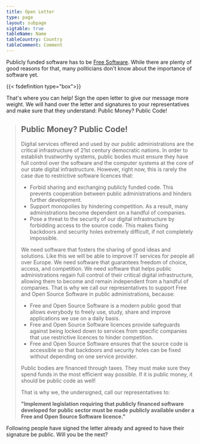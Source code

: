 ```yaml
---
title: Open Letter
type: page
layout: subpage
sigtable: true
tableName: Name
tableCountry: Country
tableComment: Comment
---
```


Publicly funded software has to be [Free Software][fs]. While there are plenty of good reasons for that, many politicians don't know about the importance of software yet.

{{< fsdefinition type="box">}}

That's where you can help! Sign the open letter to give our message more weight. We will hand over the letter and signatures to your representatives and make sure that they understand: Public Money? Public Code!

> ## Public Money? Public Code!
> 
> Digital services offered and used by our public administrations are the critical infrastructure of 21st century democratic nations. In order to establish trustworthy systems, public bodies must ensure they have full control over the software and the computer systems at the core of our state digital infrastructure. However, right now, this is rarely the case due to restrictive software licences that:
> 
> * Forbid sharing and exchanging publicly funded code. This prevents cooperation between public administrations and hinders further development.
> * Support monopolies by hindering competition. As a result, many administrations become dependent on a handful of companies.
> * Pose a threat to the security of our digital infrastructure by forbidding access to the source code. This makes fixing backdoors and security holes extremely difficult, if not completely impossible.
> 
> We need software that fosters the sharing of good ideas and solutions. Like this we will be able to improve IT services for people all over Europe. We need software that guarantees freedom of choice, access, and competition. We need software that helps public administrations regain full control of their critical digital infrastructure, allowing them to become and remain independent from a handful of companies. That is why we call our representatives to support Free and Open Source Software in public administrations, because:
> 
> * Free and Open Source Software is a modern public good that allows everybody to freely use, study, share and improve applications we use on a daily basis.
> * Free and Open Source Software licences provide safeguards against being locked down to services from specific companies that use restrictive licences to hinder competition.
> * Free and Open Source Software ensures that the source code is accessible so that backdoors and security holes can be fixed without depending on one service provider.
> 
> Public bodies are financed through taxes. They must make sure they spend funds in the most efficient way possible. If it is public money, it should be public code as well!
> 
> That is why we, the undersigned, call our representatives to:
> 
> **"Implement legislation requiring that publicly financed software developed for public sector must be made publicly available under a Free and Open Source Software licence."**

Following people have signed the letter already and agreed to have their signature be public. Will you be the next?

[fs]: https://fsfe.org/freesoftware/basics/summary.html "Free Software gives everybody the rights to use, study, share and improve software. These rights help support other fundamental freedoms like freedom of speech, press and privacy."
